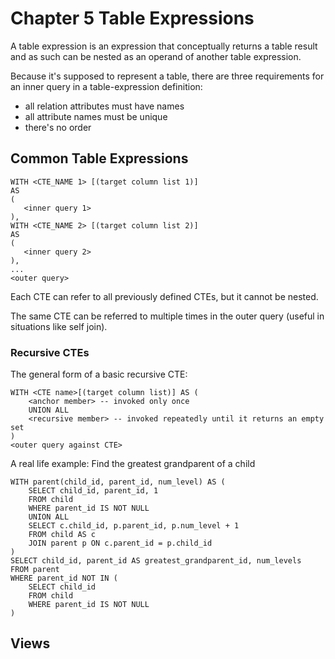 # Chapter 5 Table Expressions 
A table expression is an expression that conceptually returns a table result and as such can be nested as an operand of another table expression.

Because it's supposed to represent a table, there are three requirements for an inner query in a table-expression definition:
- all relation attributes must have names
- all attribute names must be unique
- there's no order

## Common Table Expressions
```{sql}
WITH <CTE_NAME 1> [(target column list 1)]
AS 
(
   <inner query 1> 
),
WITH <CTE_NAME 2> [(target column list 2)]
AS 
(
   <inner query 2> 
),
...
<outer query>
```
Each CTE can refer to all previously defined CTEs, but it cannot be nested.

The same CTE can be referred to multiple times in the outer query (useful in situations like self join).

### Recursive CTEs
The general form of a basic recursive CTE:
```{sql}
WITH <CTE name>[(target column list)] AS (
    <anchor member> -- invoked only once
    UNION ALL
    <recursive member> -- invoked repeatedly until it returns an empty set
) 
<outer query against CTE>

```

A real life example: Find the greatest grandparent of a child

```{sql}
WITH parent(child_id, parent_id, num_level) AS (
    SELECT child_id, parent_id, 1
    FROM child
    WHERE parent_id IS NOT NULL
    UNION ALL
    SELECT c.child_id, p.parent_id, p.num_level + 1
    FROM child AS c
    JOIN parent p ON c.parent_id = p.child_id
)
SELECT child_id, parent_id AS greatest_grandparent_id, num_levels
FROM parent
WHERE parent_id NOT IN (
    SELECT child_id 
    FROM child
    WHERE parent_id IS NOT NULL
)
```
## Views